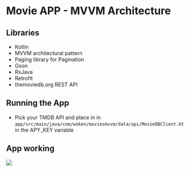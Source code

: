 # Movie APP - MVVM Architecture

## Libraries

 - Kotlin
 - MVVM architectural pattern
 - Paging library for Pagination
 - Gson
 - RxJava
 - Retrofit
 - themoviedb.org REST API

## Running the App
- Pick your TMDB API and place in in 
```app/src/main/java/com/woken/moviesmvvm/data/api/MovieDBClient.kt ```
in the APY_KEY variable
## App working

![](screens/mvvm.gif)
